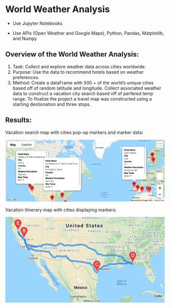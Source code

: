 # World Weather Analysis

* Use Jupyter Notebooks

* Use APIs (Open Weather and Google Maps), Python, Pandas, Matplotlib, and Numpy  



## Overview of the World Weather Analysis:

1. Task: Collect and explore weather data across cities worldwide.
1. Purpose: Use the data to recommend hotels based on weather preferences.
1. Method: Create a dataFrame with 500 + of the world’s unique cities based off of random latitude and longitude. Collect associated weather data to construct a vacation city search based off of perfered temp range. To finalize the project a travel map was constructed using a starting destionation and three stops.  



## Results:
Vacation search map with cities pop-up markers and marker data:

![WeatherPy vacation map.](https://github.com/ClayMack/World_Weather_Analysis/blob/main/Vacation_Search/WeatherPy_vacation_map.png "WeatherPy vacation map.")

Vacation itinerary map with cities displaying markers:

![WeatherPy vacation itinerary map.](https://github.com/ClayMack/World_Weather_Analysis/blob/main/Vacation_Itinerary.ipynb/WeatherPy_travel_map.png "WeatherPy vacation itinerary map.")
